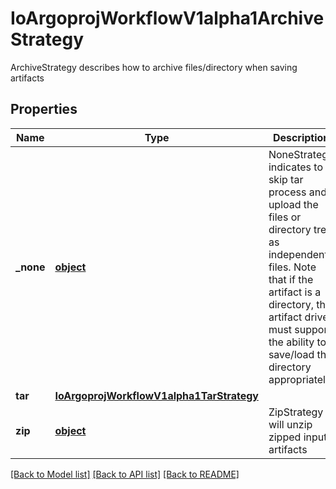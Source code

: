 # IoArgoprojWorkflowV1alpha1ArchiveStrategy

ArchiveStrategy describes how to archive files/directory when saving artifacts
## Properties
Name | Type | Description | Notes
------------ | ------------- | ------------- | -------------
**_none** | [**object**](.md) | NoneStrategy indicates to skip tar process and upload the files or directory tree as independent files. Note that if the artifact is a directory, the artifact driver must support the ability to save/load the directory appropriately. | [optional] 
**tar** | [**IoArgoprojWorkflowV1alpha1TarStrategy**](IoArgoprojWorkflowV1alpha1TarStrategy.md) |  | [optional] 
**zip** | [**object**](.md) | ZipStrategy will unzip zipped input artifacts | [optional] 

[[Back to Model list]](../README.md#documentation-for-models) [[Back to API list]](../README.md#documentation-for-api-endpoints) [[Back to README]](../README.md)


